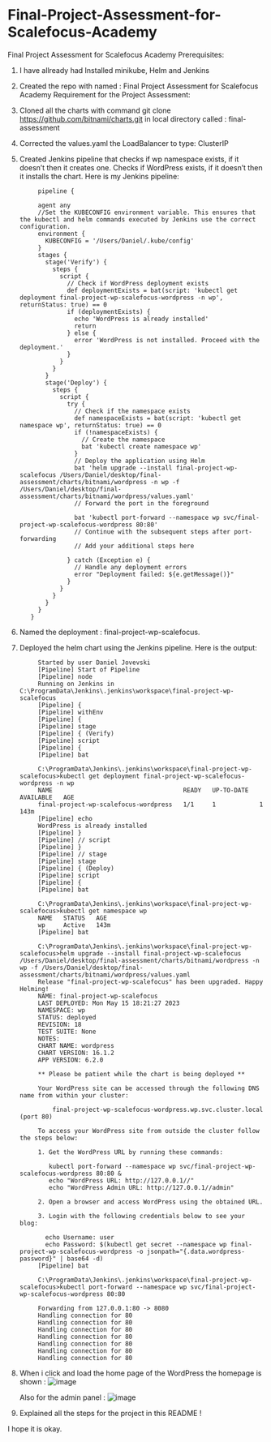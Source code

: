 # Final-Project-Assessment-for-Scalefocus-Academy
Final Project Assessment for Scalefocus Academy
Prerequisites:
1. I have allready had Installed minikube, Helm and Jenkins
2. Created the repo with named : Final Project Assessment for Scalefocus Academy
Requirement for the Project Assessment:
1. Cloned all the charts with command git clone https://github.com/bitnami/charts.git in local directory called : final-assessment
2. Corrected the values.yaml the LoadBalancer to type: ClusterIP
3. Created  Jenkins pipeline that checks if wp namespace exists, if it doesn’t then it creates one. Checks if WordPress exists, if it doesn’t then it installs the chart.
  Here is my Jenkins pipeline: 
  
            pipeline {

            agent any
            //Set the KUBECONFIG environment variable. This ensures that the kubectl and helm commands executed by Jenkins use the correct configuration.
            environment {
              KUBECONFIG = '/Users/Daniel/.kube/config'
            }
            stages {
              stage('Verify') {
                steps {
                  script {
                    // Check if WordPress deployment exists
                    def deploymentExists = bat(script: 'kubectl get deployment final-project-wp-scalefocus-wordpress -n wp', returnStatus: true) == 0
                    if (deploymentExists) {
                      echo 'WordPress is already installed'
                      return
                    } else {
                      error 'WordPress is not installed. Proceed with the deployment.'
                    }
                  }
                }
              }
              stage('Deploy') {
                steps {
                  script {
                    try {
                      // Check if the namespace exists
                      def namespaceExists = bat(script: 'kubectl get namespace wp', returnStatus: true) == 0
                      if (!namespaceExists) {
                        // Create the namespace
                        bat 'kubectl create namespace wp'
                      }
                      // Deploy the application using Helm
                      bat 'helm upgrade --install final-project-wp-scalefocus /Users/Daniel/desktop/final-assessment/charts/bitnami/wordpress -n wp -f /Users/Daniel/desktop/final-assessment/charts/bitnami/wordpress/values.yaml'
                      // Forward the port in the foreground

                      bat 'kubectl port-forward --namespace wp svc/final-project-wp-scalefocus-wordpress 80:80'
                      // Continue with the subsequent steps after port-forwarding
                      // Add your additional steps here

                    } catch (Exception e) {
                      // Handle any deployment errors
                      error "Deployment failed: ${e.getMessage()}"
                    }
                  }
                }
              }
            }
          }



4. Named the deployment : final-project-wp-scalefocus.
5. Deployed the helm chart using the Jenkins pipeline. Here is the output:

            Started by user Daniel Jovevski
            [Pipeline] Start of Pipeline
            [Pipeline] node
            Running on Jenkins in C:\ProgramData\Jenkins\.jenkins\workspace\final-project-wp-scalefocus
            [Pipeline] {
            [Pipeline] withEnv
            [Pipeline] {
            [Pipeline] stage
            [Pipeline] { (Verify)
            [Pipeline] script
            [Pipeline] {
            [Pipeline] bat

            C:\ProgramData\Jenkins\.jenkins\workspace\final-project-wp-scalefocus>kubectl get deployment final-project-wp-scalefocus-wordpress -n wp 
            NAME                                    READY   UP-TO-DATE   AVAILABLE   AGE
            final-project-wp-scalefocus-wordpress   1/1     1            1           143m
            [Pipeline] echo
            WordPress is already installed
            [Pipeline] }
            [Pipeline] // script
            [Pipeline] }
            [Pipeline] // stage
            [Pipeline] stage
            [Pipeline] { (Deploy)
            [Pipeline] script
            [Pipeline] {
            [Pipeline] bat

            C:\ProgramData\Jenkins\.jenkins\workspace\final-project-wp-scalefocus>kubectl get namespace wp 
            NAME   STATUS   AGE
            wp     Active   143m
            [Pipeline] bat

            C:\ProgramData\Jenkins\.jenkins\workspace\final-project-wp-scalefocus>helm upgrade --install final-project-wp-scalefocus /Users/Daniel/desktop/final-assessment/charts/bitnami/wordpress -n wp -f /Users/Daniel/desktop/final-assessment/charts/bitnami/wordpress/values.yaml 
            Release "final-project-wp-scalefocus" has been upgraded. Happy Helming!
            NAME: final-project-wp-scalefocus
            LAST DEPLOYED: Mon May 15 18:21:27 2023
            NAMESPACE: wp
            STATUS: deployed
            REVISION: 18
            TEST SUITE: None
            NOTES:
            CHART NAME: wordpress
            CHART VERSION: 16.1.2
            APP VERSION: 6.2.0

            ** Please be patient while the chart is being deployed **

            Your WordPress site can be accessed through the following DNS name from within your cluster:

                final-project-wp-scalefocus-wordpress.wp.svc.cluster.local (port 80)

            To access your WordPress site from outside the cluster follow the steps below:

            1. Get the WordPress URL by running these commands:

               kubectl port-forward --namespace wp svc/final-project-wp-scalefocus-wordpress 80:80 &
               echo "WordPress URL: http://127.0.0.1//"
               echo "WordPress Admin URL: http://127.0.0.1//admin"

            2. Open a browser and access WordPress using the obtained URL.

            3. Login with the following credentials below to see your blog:

              echo Username: user
              echo Password: $(kubectl get secret --namespace wp final-project-wp-scalefocus-wordpress -o jsonpath="{.data.wordpress-password}" | base64 -d)
            [Pipeline] bat

            C:\ProgramData\Jenkins\.jenkins\workspace\final-project-wp-scalefocus>kubectl port-forward --namespace wp svc/final-project-wp-scalefocus-wordpress 80:80 

            Forwarding from 127.0.0.1:80 -> 8080
            Handling connection for 80
            Handling connection for 80
            Handling connection for 80
            Handling connection for 80
            Handling connection for 80
            Handling connection for 80
            Handling connection for 80
                   
                   
6. When i click and load the home page of the WordPress the homepage is shown : 
![image](https://github.com/Daniel-AnTra/Final-Project-Assessment-for-Scalefocus-Academy/assets/121831389/7462268c-958f-4874-a2cc-8f8b2561d365)

   Also for the admin panel : 
![image](https://github.com/Daniel-AnTra/Final-Project-Assessment-for-Scalefocus-Academy/assets/121831389/d6e763e9-ede7-4e5c-aaae-1f08d4481705)
7. Explained all the steps for the project in this README ! 


I hope it is okay. 



